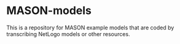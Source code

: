 # MASON-models
This is a repository for MASON example models that are coded by transcribing NetLogo models or other resources.
